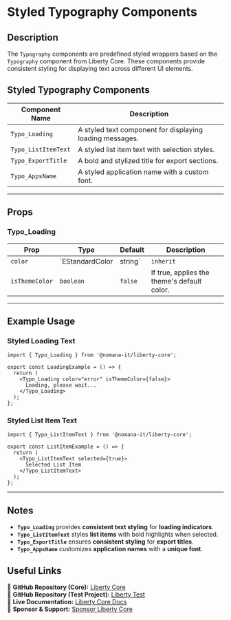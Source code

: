 # Styled Typography Components

## Description
The `Typography` components are predefined styled wrappers based on the `Typography` component from Liberty Core. These components provide consistent styling for displaying text across different UI elements.

## Styled Typography Components

| Component Name      | Description |
|---------------------|--------------------------------------------------|
| `Typo_Loading`    | A styled text component for displaying loading messages. |
| `Typo_ListItemText` | A styled list item text with selection styles. |
| `Typo_ExportTitle` | A bold and stylized title for export sections. |
| `Typo_AppsName`    | A styled application name with a custom font. |

---

## Props

### **Typo_Loading**
| Prop           | Type                   | Default  | Description  |
|---------------|------------------------|----------|--------------|
| `color`     | `EStandardColor | string` | `inherit` | Custom text color. |
| `isThemeColor` | `boolean` | `false` | If true, applies the theme's default color. |

---

## Example Usage

### **Styled Loading Text**
```tsx
import { Typo_Loading } from '@nomana-it/liberty-core';

export const LoadingExample = () => {
  return (
    <Typo_Loading color="error" isThemeColor={false}>
      Loading, please wait...
    </Typo_Loading>
  );
};
```

### **Styled List Item Text**
```tsx
import { Typo_ListItemText } from '@nomana-it/liberty-core';

export const ListItemExample = () => {
  return (
    <Typo_ListItemText selected={true}>
      Selected List Item
    </Typo_ListItemText>
  );
};
```

---

## Notes
- **`Typo_Loading`** provides **consistent text styling** for **loading indicators**.
- **`Typo_ListItemText`** styles **list items** with bold highlights when selected.
- **`Typo_ExportTitle`** ensures **consistent styling** for **export titles**.
- **`Typo_AppsName`** customizes **application names** with a **unique font**.

## Useful Links
🔗 **GitHub Repository (Core):** [Liberty Core](https://github.com/fblettner/liberty-core/)  
🔗 **GitHub Repository (Test Project):** [Liberty Test](https://github.com/fblettner/liberty-test/)  
📖 **Live Documentation:** [Liberty Core Docs](https://docs.nomana-it.fr/liberty-core/)  
💖 **Sponsor & Support:** [Sponsor Liberty Core](https://github.com/sponsors/fblettner) 